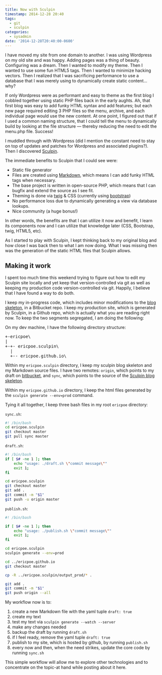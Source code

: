 ```yaml
---
title: Now with Sculpin
timestamp: 2014-12-28 20:40
tags:
  - git
  - sculpin
categories: 
  - sysadmin
date: '2014-12-28T20:40:00-0600'
---
```


I have moved my site from one domain to another. I was using Wordpress on my old
site and was happy. Adding pages was a thing of beauty. Configuring was a dream.
Then I wanted to modify my theme. Then I wanted to use some fun HTML5 tags. Then
I wanted to minimize hacking vectors. Then I realized that I was sacrificing
performance to use a database that I was merely using to dynamically create static
content... why?

If only Wordpress were as performant and easy to theme as the first blog I cobbled
together using static PHP files back in the early aughts. Ah, that first blog
was easy to add funky HTML syntax and add features; but each new page required
editing 3 PHP files so the menu, archive, and each individual page would use the
new content. At one point, I figured out that if I used a common naming structure,
that I could tell the menu to dynamically build by looking at the file structure
&mdash; thereby reducing the need to edit the menu.php file. Success!

I muddled through with Wordpress (did I mention the constant need to stay on top
of updates and patches for Wordpress and associated plugins?). Then I discovered
[Sculpin](https://sculpin.io).

The immediate benefits to Sculpin that I could see were:

- Static file generator
- Files are created using [Markdown](http://daringfireball.net/projects/markdown/), which means I can add funky HTML tags when necessary.
- The base project is written in open-source PHP, which means that I can bugfix and extend the source as I see fit.
- Theming is done via [twig](http://twig.sensiolabs.org/) & CSS (currently using [bootstrap](http://getbootstrap.com/))
- No performance loss due to dynamically generating a view via database lookups.
- Nice community (a huge bonus!)

In other words, the benefits are that I can utilize it now and benefit, I learn
its components now and I can utilize that knowledge later (CSS, Bootstrap, twig,
HTML5, etc).

As I started to play with Sculpin, I kept thinking back to my original blog and
how close I was back then to what I am now doing. What I was missing then was the
generation of the static HTML files that Sculpin allows.

## Making it work

I spent too much time this weekend trying to figure out how to edit my Sculpin
site locally and yet keep that version-controlled via git as well as keeping my
production code version-controlled via git. Happily, I believe that I have found
a way to do both.

I keep my in-progress code, which includes minor modifications to the [blog
skeleton](https://github.com/sculpin/sculpin-blog-skeleton), in a Bitbucket repo.
I keep my production site, which is generated by Sculpin, in a Github repo, which
is actually what you are reading right now. To keep the two segments segregated,
I am doing the following:

On my dev machine, I have the following directory structure:

<pre>
+-ericpoe\
|
+-+- ericpoe.sculpin\
  |
  +-- ericpoe.github.io\
</pre>

Within my `ericpoe.sculpin` directory, I keep my sculpin blog skeleton and my Markdown source files. I have two remotes: `origin`, which points to my draft on [bitbucket](https://bitbucket.org/ericpoe/), and `sync`, which points to the source of the [Sculpin blog skeleton](https://github.com/sculpin/sculpin-blog-skeleton).

Within my `ericpoe.github.io` directory, I keep the html files generated by the `sculpin generate --env=prod` command.

Tying it all together, I keep three bash files in my root `ericpoe` directory:

`sync.sh`:

```bash
#! /bin/bash
cd ericpoe.sculpin
git checkout master
git pull sync master
```

`draft.sh`:

```bash
#! /bin/bash
if [ $# -ne 1 ]; then
    echo "usage: ./draft.sh \"commit message\""
    exit 1;
fi

cd ericpoe.sculpin
git checkout master
git add .
git commit -m "$1"
git push -u origin master
```

`publish.sh`:

```bash
#! /bin/bash

if [ $# -ne 1 ]; then
    echo "usage: ./publish.sh \"commit message\""
    exit 1;
fi

cd ericpoe.sculpin
sculpin generate --env=prod

cd ../ericpoe.github.io
git checkout master

cp -R ../ericpoe.sculpin/output_prod/* .

git add .
git commit -m "$1"
git push origin --all
```

My workflow now is to:

1. create a new Markdown file with the yaml tuple `draft: true`
2. create my text
3. test my text via `sculpin generate --watch --server`
4. make any changes needed
5. backup the draft by running `draft.sh`
6. if I feel ready, remove the yaml tuple `draft: true`
7. publish to my site, which is hosted by github, by running `publish.sh`
8. every now and then, when the need strikes, update the core code by running `sync.sh`

This simple workflow will allow me to explore other technologies and to concentrate on the topic-at hand while posting about it here.
